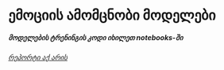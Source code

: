 # ემოციის ამომცნობი მოდელები
##### მოდელების ტრენინგის კოდი იხილეთ notebooks-ში
###### [რეპორტი აქ არის](https://wandb.ai/binpaw-free-university-of-tbilisi-/ml_assignment_4/reports/---VmlldzoxMzEwOTI2OA?accessToken=pm2uqpnv10fqnay3jddegbj2hl6uae16ri6b8srmvk58d7zcwwezjv0hksatyo8k)
